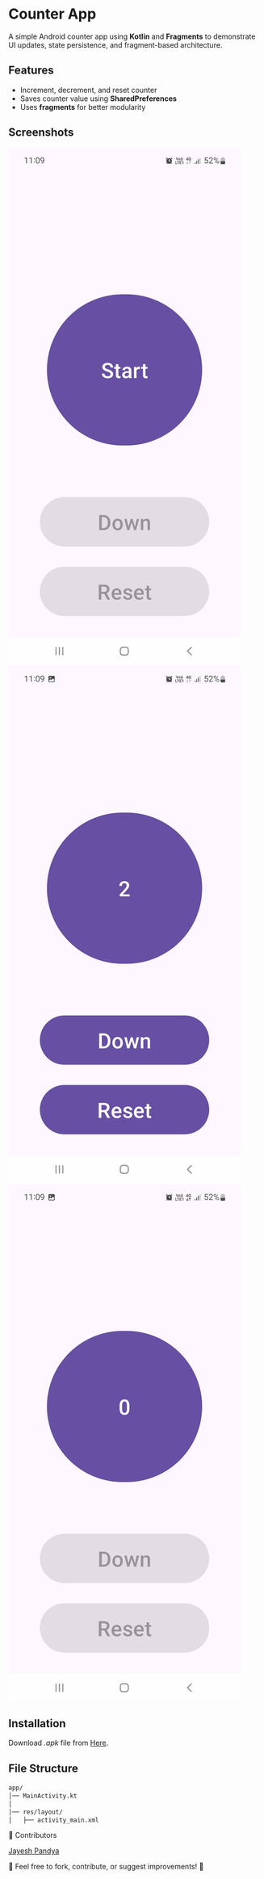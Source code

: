 # Counter App

A simple Android counter app using **Kotlin** and **Fragments** to demonstrate UI updates, state persistence, and fragment-based architecture.

## Features
- Increment, decrement, and reset counter
- Saves counter value using **SharedPreferences**
- Uses **fragments** for better modularity

## Screenshots
![Counter App Screenshot](Screenshots/Screenshot_20250326-230907_Counter.jpg)
![Counter App Screenshot](Screenshots/Screenshot_20250326-230921_Counter.jpg)
![Counter App Screenshot](Screenshots/Screenshot_20250326-230932_Counter.jpg)

## Installation

Download *.apk* file from [Here](https://github.com/PandyaJayesh/Counter/tree/main/app/release).

## File Structure
```plaintext
app/
│── MainActivity.kt
│
│── res/layout/
│   ├── activity_main.xml

```

🎯 Contributors

[Jayesh Pandya](https://github.com/PandyaJayesh)

🚀 Feel free to fork, contribute, or suggest improvements! 🤝
